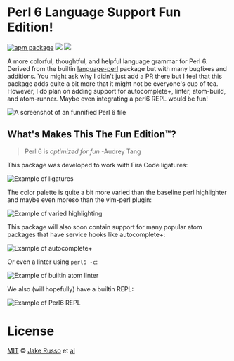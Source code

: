 # Perl 6 Language Support Fun Edition!

[![apm package][apm-ver-link]][releases]
[![][dl-badge]][apm-pkg-link]
[![][mit-badge]][mit]

A more colorful, thoughtful, and helpful language grammar for Perl 6. Derived from the builtin [language-perl](https://github.com/atom/language-perl) package but with many bugfixes and additions.  You might ask why I didn't just add a PR there but I feel that this package adds quite a bit more that it might not be everyone's cup of tea. However, I do plan on adding support for autocomplete+, linter, atom-build, and atom-runner.  Maybe even integrating a perl6 REPL would be fun!

![A screenshot of an funnified Perl 6 file](https://raw.githubusercontent.com/MadcapJake/language-perl6fe/master/example.png)

## What's Makes This The Fun Edition™?

> Perl 6 is *optimized for fun* -Audrey Tang

This package was developed to work with Fira Code ligatures:

![Example of ligatures]()

The color palette is quite a bit more varied than the baseline perl highlighter and maybe even moreso than the vim-perl plugin:

![Example of varied highlighting]()

This package will also soon contain support for many popular atom packages that have service hooks like autocomplete+:

![Example of autocomplete+]()

Or even a linter using `perl6 -c`:

![Example of builtin atom linter]()

We also (will hopefully) have a builtin REPL:

![Example of Perl6 REPL]()

# License

[MIT][mit] © [Jake Russo][author] et [al][contributors]


[mit]:          http://opensource.org/licenses/MIT
[author]:       http://github.com/MadcapJake
[contributors]: https://github.com/MadcapJake/language-perl6fe/graphs/contributors
[releases]:     https://github.com/MadcapJake/language-perl6fe/releases
[mit-badge]:    https://img.shields.io/apm/l/language-perl6fe.svg
[apm-pkg-link]: https://atom.io/packages/language-perl6fe
[apm-ver-link]: https://img.shields.io/apm/v/language-perl6fe.svg
[dl-badge]:     http://img.shields.io/apm/dm/language-perl6fe.svg
